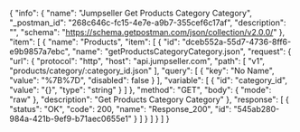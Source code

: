 {
  "info": {
    "name": "Jumpseller Get Products Category Category",
    "_postman_id": "268c646c-fc15-4e7e-a9b7-355cef6c17af",
    "description": "",
    "schema": "https://schema.getpostman.com/json/collection/v2.0.0/"
  },
  "item": [
    {
      "name": "Products",
      "item": [
        {
          "id": "dceb552a-55d7-4736-8ff6-e9b9857a7ebc",
          "name": "getProductsCategoryCategory.json",
          "request": {
            "url": {
              "protocol": "http",
              "host": "api.jumpseller.com",
              "path": [
                "v1",
                "products/category/:category_id.json"
              ],
              "query": [
                {
                  "key": "No Name",
                  "value": "%7B%7D",
                  "disabled": false
                }
              ],
              "variable": [
                {
                  "id": "category_id",
                  "value": "{}",
                  "type": "string"
                }
              ]
            },
            "method": "GET",
            "body": {
              "mode": "raw"
            },
            "description": "Get Products Category Category"
          },
          "response": [
            {
              "status": "OK",
              "code": 200,
              "name": "Response_200",
              "id": "545ab280-984a-421b-9ef9-b71aec0655e1"
            }
          ]
        }
      ]
    }
  ]
}